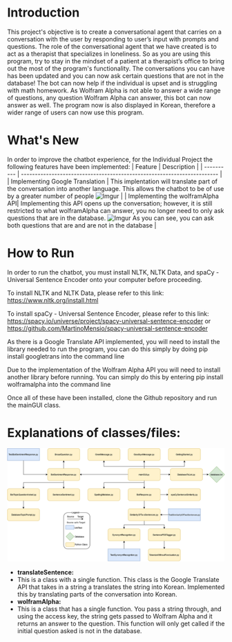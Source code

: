 # Introduction
This project's objective is to create a conversational agent that carries on a conversation with the user by responding to user’s input with prompts and questions. The role of the conversational agent that we have created is to act as a therapist that specializes in loneliness. So as you are using this program, try to stay in the mindset of a patient at a therapist’s office to bring out the most of the program's functionality. The conversations you can have has been updated and you can now ask certain questions that are not in the database! The bot can now help if the individual is upset and is struggling with math homework. As Wolfram Alpha is not able to answer a wide range of questions, any question Wolfram Alpha can answer, this bot can now answer as well. The program now is also displayed in Korean, therefore a wider range of users can now use this program.

# What's New
In order to improve the chatbot experience, for the Individual Project the following features have been implemented:
| Feature    | Description |
| ---------- | ----------------------------------------------------------------------- |
| Implementing Google Translation | This implentation will translate part of the conversation into another language. This allows the chatbot to be of use by a greater number of people ![Imgur](https://i.imgur.com/OyNxCmQ.png) |
| Implementing the wolframAlpha API| Implementing this API opens up the conversation; however, it is still restricted to what wolframAlpha can answer, you no longer need to only ask questions that are in the database. ![Imgur](https://i.imgur.com/qUP1nmb.png) As you can see, you can ask both questions that are and are not in the database |

# How to Run
In order to run the chatbot, you must install NLTK, NLTK Data, and spaCy - Universal Sentence Encoder onto your computer before proceeding.

To install NLTK and NLTK Data, please refer to this link: https://www.nltk.org/install.html

To install spaCy - Universal Sentence Encoder, please refer to this link: https://spacy.io/universe/project/spacy-universal-sentence-encoder or https://github.com/MartinoMensio/spacy-universal-sentence-encoder

As there is a Google Translate API implemented, you will need to install the library needed to run the program, you can do this simply by doing
pip install googletrans into the command line

Due to the implementation of the Wolfram Alpha API you will need to install another library before running. You can simply do this by entering 
pip install wolframalpha into the command line

Once all of these have been installed, clone the Github repository and run the mainGUI class.

# Explanations of classes/files:
![](program_flowchart.png)

- **translateSentence:**
- This is a class with a single function. This class is the Google Translate API that takes in a string a translates the string into Korean. Implemented this by translating parts of the conversation into Korean. 
- **wolframAlpha:**
- This is a class that has a single function. You pass a string through, and using the access key, the string gets passed to Wolfram Alpha and it returns an answer to the question. This function will only get called if the initial question asked is not in the database.
